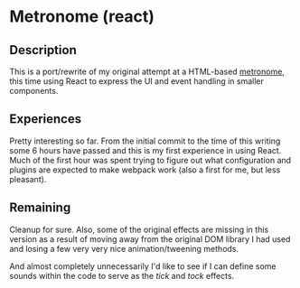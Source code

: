# Metronome (react)

## Description

This is a port/rewrite of my original attempt at a HTML-based [metronome], this
time using React to express the UI and event handling in smaller components.


## Experiences

Pretty interesting so far. From the initial commit to the time of this writing
some 6 hours have passed and this is my first experience in using React. Much of
the first hour was spent trying to figure out what configuration and plugins are
expected to make webpack work (also a first for me, but less pleasant).


## Remaining

Cleanup for sure. Also, some of the original effects are missing in this version
as a result of moving away from the original DOM library I had used and losing a
few very very nice animation/tweening methods.

And almost completely unnecessarily I'd like to see if I can define some sounds
within the code to serve as the _tick_ and _tock_ effects.

[metronome]: https://github.com/nickcoutsos/metronome
